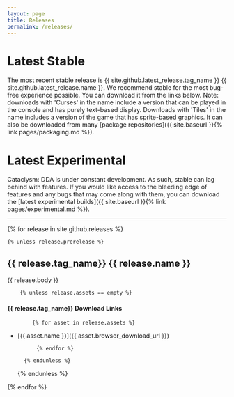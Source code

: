```yaml
---
layout: page
title: Releases
permalink: /releases/
---
```


# Latest Stable
The most recent stable release is {{ site.github.latest_release.tag_name }} {{ site.github.latest_release.name }}. We recommend stable for the most bug-free experience possible. You can download it from the links below. Note: downloads with 'Curses' in the name include a version that can be played in the console and has purely text-based display. Downloads with 'Tiles' in the name includes a version of the game that has sprite-based graphics. It can also be downloaded from many [package repositories]({{ site.baseurl }}{% link pages/packaging.md %}).

# Latest Experimental
Cataclysm: DDA is under constant development. As such, stable can lag behind with features. If you would like access to the bleeding edge of features and any bugs that may come along with them, you can download the [latest experimental builds]({{ site.baseurl }}{% link pages/experimental.md %}).

------------------

{% for release in site.github.releases %}

    {% unless release.prerelease %}

## {{ release.tag_name}} {{ release.name }}

{{ release.body }}

        {% unless release.assets == empty %}

#### {{ release.tag_name}} Download Links

            {% for asset in release.assets %}

* [{{ asset.name }}]({{ asset.browser_download_url }})

            {% endfor %}

        {% endunless %}

    {% endunless %}

{% endfor %}
